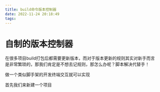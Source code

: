 ```yaml
---
title: build命令版本控制器
date: 2022-11-24 20:18:49
tags:
---
```


# 自制的版本控制器

在很多项目build打包后都需要更新版本，而对于版本更新的规则其实对新手而言是非常繁琐的，那我们肯定是不想去记规则，那怎么办呢？脚本解决代替手！

做一个类似脚手架的开发终端交互就可以实现

首先我们来新建一个项目
